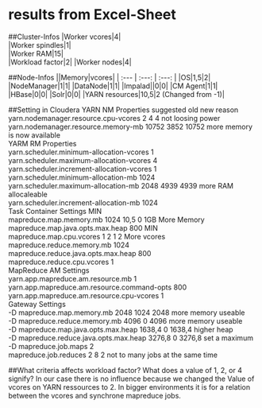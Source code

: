 # results from Excel-Sheet

##Cluster-Infos
|Worker vcores|4|  	
|Worker spindles|1|  
|Worker RAM|15|  
|Workload factor|2|
|Worker nodes|4|

##Node-Infos
||Memory|vcores|
| :--- | :---: | :---: |
|OS|1,5|2| 
|NodeManager|1|1|
|DataNode|1|1|
|Impalad||0|0|
|CM Agent|1|1|
|HBase|0|0|
|Solr|0|0|
|YARN resources|10,5|2 (Changed from -1)| 
  
##Setting in Cloudera
YARN NM Properties				suggested	old	new	reason  
yarn.nodemanager.resource.cpu-vcores		2		4	4	not loosing power  
yarn.nodemanager.resource.memory-mb		10752		3852	10752	more memory is now available  
YARM RM Properties				  
yarn.scheduler.minimum-allocation-vcores	1  			
yarn.scheduler.maximum-allocation-vcores	4  			
yarn.scheduler.increment-allocation-vcores	1  			
yarn.scheduler.minimum-allocation-mb		1024  			
yarn.scheduler.maximum-allocation-mb		2048		4939	4939	more RAM allocaleable  
yarn.scheduler.increment-allocation-mb		1024			  
Task Container Settings		MIN		  
mapreduce.map.memory.mb				1024	10,5	0	1GB	More Memory  
mapreduce.map.java.opts.max.heap	800	MIN		  
mapreduce.map.cpu.vcores		1	2		1	2	More vcores  
mapreduce.reduce.memory.mb			1024			  
mapreduce.reduce.java.opts.max.heap		800			  
mapreduce.reduce.cpu.vcores			1			  
MapReduce AM Settings				  
yarn.app.mapreduce.am.resource.mb		1  			
yarn.app.mapreduce.am.resource.command-opts	800			  
yarn.app.mapreduce.am.resource.cpu-vcores	1			  
Gateway Settings				  
-D mapreduce.map.memory.mb			2048		1024	2048	more memory useable  
-D mapreduce.reduce.memory.mb			4096		0	4096	more memory useable  
-D mapreduce.map.java.opts.max.heap		1638,4		0	1638,4	higher heap  
-D mapreduce.reduce.java.opts.max.heap		3276,8		0	3276,8	set a maximum  
-D mapreduce.job.maps				2			  
mapreduce.job.reduces				2		8	2	not to many jobs at the same time  



##What criteria affects workload factor? What does a value of 1, 2, or 4 signify?
In our case there is no influence because we changed the Value of vcores on YARN ressources to 2. In bigger environments it is for a relation between the vcores and synchrone mapreduce jobs.